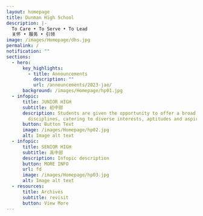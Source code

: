```yaml
---
layout: homepage
title: Dunman High School
description: |-
  To Care • To Serve • To Lead 
  关怀 • 服务 • 引领
image: /images/Homepage/dhs.jpg
permalink: /
notification: ""
sections:
  - hero:
      key_highlights:
        - title: Announcements
          description: ""
          url: /announcements/2023-jae/
      background: /images/Homepage/hp01.jpg
  - infopic:
      title: JUNIOR HIGH
      subtitle: 初中部
      description: Students are given the opportunity to offer a broad range of
        disciplines, catering to diverse interests, aptitudes and aspirations.
      button: Button Text
      image: /images/Homepage/hp02.jpg
      alt: Image alt text
  - infopic:
      title: SENIOR HIGH
      subtitle: 高中部
      description: Infopic description
      button: MORE INFO
      url: fd
      image: /images/Homepage/hp03.jpg
      alt: Image alt text
  - resources:
      title: Archives
      subtitle: revisit
      button: View More
---
```

